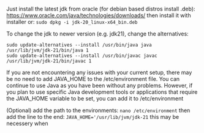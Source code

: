 
Just install the latest jdk from oracle (for debian based distros install .deb): https://www.oracle.com/java/technologies/downloads/ then install it with installer or: `sudo dpkg -i jdk-20_linux-x64_bin.deb`

To change the jdk to newer version (e.g. jdk21), change the alternatives:
```
sudo update-alternatives --install /usr/bin/java java /usr/lib/jvm/jdk-21/bin/java 1
sudo update-alternatives --install /usr/bin/javac javac /usr/lib/jvm/jdk-21/bin/javac 1
```
If you are not encountering any issues with your current setup, there may be no need to add JAVA_HOME to the /etc/environment file. You can continue to use Java as you have been without any problems. However, if you plan to use specific Java development tools or applications that require the JAVA_HOME variable to be set, you can add it to /etc/environment 

(Optional) add the path to the environments: `nano /etc/environment` then add the line to the end: `JAVA_HOME='/usr/lib/jvm/jdk-21` this may be necessery when
